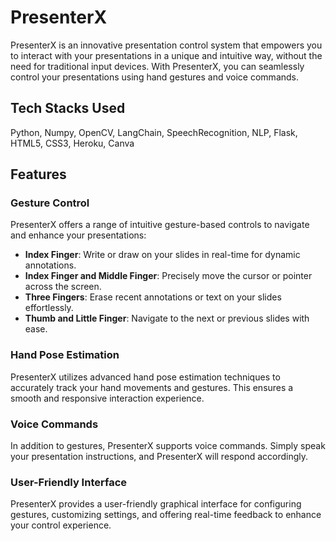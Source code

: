 # PresenterX
PresenterX is an innovative presentation control system that empowers you to interact with your presentations in a unique and intuitive way, without the need for traditional input devices. With PresenterX, you can seamlessly control your presentations using hand gestures and voice commands.

## Tech Stacks Used
Python, Numpy, OpenCV, LangChain, SpeechRecognition, NLP, Flask, HTML5, CSS3, Heroku, Canva 

## Features

### Gesture Control

PresenterX offers a range of intuitive gesture-based controls to navigate and enhance your presentations:

- **Index Finger**: Write or draw on your slides in real-time for dynamic annotations.
- **Index Finger and Middle Finger**: Precisely move the cursor or pointer across the screen.
- **Three Fingers**: Erase recent annotations or text on your slides effortlessly.
- **Thumb and Little Finger**: Navigate to the next or previous slides with ease.

### Hand Pose Estimation

PresenterX utilizes advanced hand pose estimation techniques to accurately track your hand movements and gestures. This ensures a smooth and responsive interaction experience.

### Voice Commands

In addition to gestures, PresenterX supports voice commands. Simply speak your presentation instructions, and PresenterX will respond accordingly.

### User-Friendly Interface

PresenterX provides a user-friendly graphical interface for configuring gestures, customizing settings, and offering real-time feedback to enhance your control experience.
